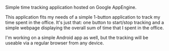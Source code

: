 Simple time tracking application hosted on Google AppEngine.

This application fits my needs of a simple 1-button application to track my time spent in the office. It's just that: one button to start/stop tracking and a simple webpage displaying the overall sum of time that I spent in the office.

I'm working on a simple Android app as well, but the tracking will be useable via a regular browser from any device.

